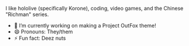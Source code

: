 I like hololive (specifically Korone), coding, video games, and the Chinese "Richman" series.
- 🔭 I’m currently working on making a Project OutFox theme!
- 😄 Pronouns: They/them
- ⚡ Fun fact: Deez nuts
